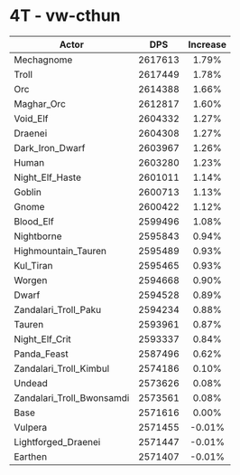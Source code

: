 # 4T - vw-cthun
| Actor | DPS | Increase |
|---|:---:|:---:|
|Mechagnome|2617613|1.79%|
|Troll|2617449|1.78%|
|Orc|2614388|1.66%|
|Maghar_Orc|2612817|1.60%|
|Void_Elf|2604332|1.27%|
|Draenei|2604308|1.27%|
|Dark_Iron_Dwarf|2603967|1.26%|
|Human|2603280|1.23%|
|Night_Elf_Haste|2601011|1.14%|
|Goblin|2600713|1.13%|
|Gnome|2600422|1.12%|
|Blood_Elf|2599496|1.08%|
|Nightborne|2595843|0.94%|
|Highmountain_Tauren|2595489|0.93%|
|Kul_Tiran|2595465|0.93%|
|Worgen|2594668|0.90%|
|Dwarf|2594528|0.89%|
|Zandalari_Troll_Paku|2594234|0.88%|
|Tauren|2593961|0.87%|
|Night_Elf_Crit|2593337|0.84%|
|Panda_Feast|2587496|0.62%|
|Zandalari_Troll_Kimbul|2574186|0.10%|
|Undead|2573626|0.08%|
|Zandalari_Troll_Bwonsamdi|2573561|0.08%|
|Base|2571616|0.00%|
|Vulpera|2571455|-0.01%|
|Lightforged_Draenei|2571447|-0.01%|
|Earthen|2571407|-0.01%|
